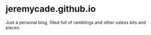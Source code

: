jeremycade.github.io
====================

Just a personal blog, filled full of ramblings and other usless bits and pieces. 
